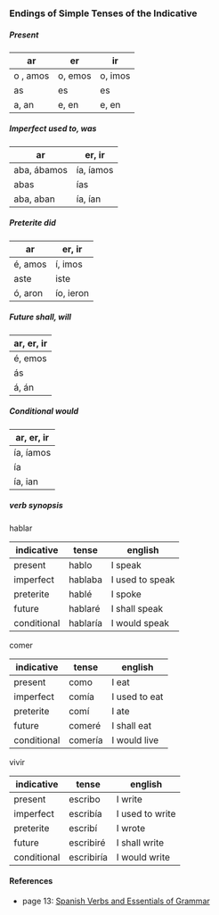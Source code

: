 

### Endings of Simple Tenses of the Indicative

##### Present

| ar | er | ir |
|-|-|-|
| o , amos | o, emos | o, imos |
| as | es | es |
| a, an | e, en | e, en |

##### Imperfect used to, was

| ar | er, ir |
|-|-|
| aba, ábamos | ía, íamos |
| abas  | ías |
| aba, aban | ía, ían |

##### Preterite did

| ar | er, ir |
|-|-|
| é, amos | í, imos |
| aste  | iste |
| ó, aron | ío, ieron |

##### Future shall, will

| ar, er, ir |
|-|
| é, emos |
| ás  |
| á, án |

##### Conditional would

| ar, er, ir |
|-|
| ía, íamos |
| ía  |
| ía, ian |


##### verb synopsis

hablar

| indicative | tense | english |
|-|-|-|
| present | hablo | I speak |
| imperfect | hablaba | I used to speak |
| preterite | hablé | I spoke |
| future | hablaré | I shall speak |
| conditional | hablaría | I would speak |

comer

| indicative | tense | english |
|-|-|-|
| present | como | I eat |
| imperfect | comía | I used to eat |
| preterite | comí | I ate |
| future | comeré | I shall eat |
| conditional | comería | I would live |

vivir

| indicative | tense | english |
|-|-|-|
| present | escribo | I write |
| imperfect | escribía | I used to write |
| preterite | escribí | I wrote |
| future | escribiré | I shall write |
| conditional | escribiría | I would write |

#### References

- page 13: [Spanish Verbs and Essentials of Grammar](https://www.amazon.com/Spanish-Verbs-Essentials-Grammar-Practical/dp/0844272140/133-5906889-2649011)
